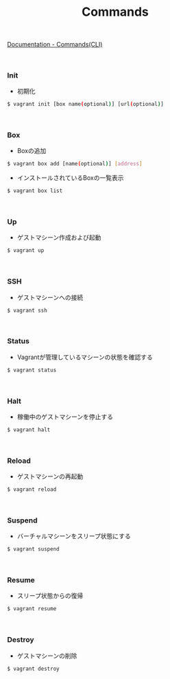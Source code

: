 <h1 align="center">Commands</h1>
<br>

[Documentation - Commands(CLI)](https://www.vagrantup.com/docs/cli/)

<br>

### Init

- 初期化

```bash
$ vagrant init [box name(optional)] [url(optional)]
```

<br>

### Box

- Boxの追加

```bash
$ vagrant box add [name(optional)] [address]
```

- インストールされているBoxの一覧表示

```bash
$ vagrant box list
```

<br>

### Up

- ゲストマシーン作成および起動

```bash
$ vagrant up
```

<br>

### SSH

- ゲストマシーンへの接続

```bash
$ vagrant ssh
```

<br>

### Status

- Vagrantが管理しているマシーンの状態を確認する

```bash
$ vagrant status
```

<br>

### Halt

- 稼働中のゲストマシーンを停止する

```bash
$ vagrant halt
```

<br>

### Reload

- ゲストマシーンの再起動

```bash
$ vagrant reload
```

<br>

### Suspend

- バーチャルマシーンをスリープ状態にする

```bash
$ vagrant suspend
```

<br>

### Resume

- スリープ状態からの復帰

```bash
$ vagrant resume
```

<br>

### Destroy

- ゲストマシーンの削除

```bash
$ vagrant destroy
```
